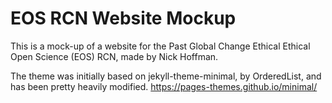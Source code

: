 # EOS RCN Website Mockup

This is a mock-up of a website for the Past Global Change Ethical Ethical Open Science (EOS) RCN, made by Nick Hoffman.

The theme was initially based on jekyll-theme-minimal, by OrderedList, and has been pretty heavily modified. https://pages-themes.github.io/minimal/
